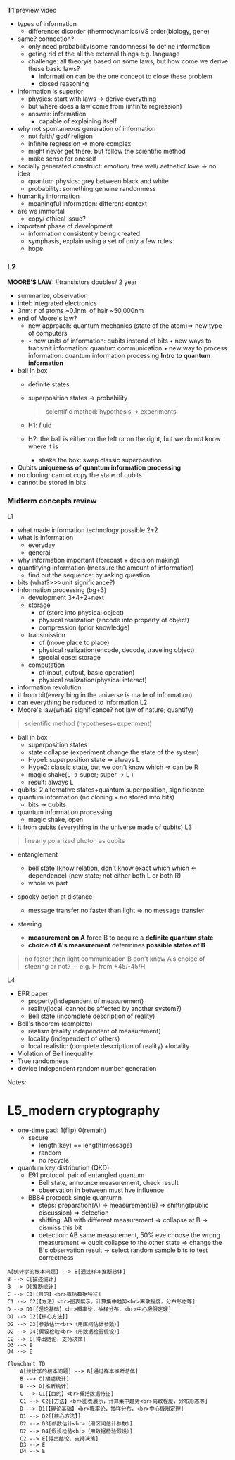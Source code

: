 **T1**
preview video
- types of information
	- difference: disorder (thermodynamics)VS order(biology, gene)
-  same? connection?
	- only need probability(some randomness) to define information
	- geting rid of the all the external things e.g. language
	- challenge: all theoryis based on some laws, but how come we derive these basic laws?
		- informati on can be the one concept to close these problem
		- closed reasoning 
- information is superior
	- physics: start with laws &rarr; derive everything
	- but where does a law come from (infinite regression)
	- answer: information
		- capable of explaining itself
- why not spontaneous generation of information
	- not faith/ god/ religion
	- infinite regression &rArr; more complex
	- might never get there, but follow the scientific method
	- make sense for oneself
- socially generated construct: emotion/ free well/ aethetic/ love &rArr; no idea
	- quantum physics: grey between black and white
	- probability: something genuine randomness
- humanity information
	- meaningful information: different context
- are we immortal
	- copy/ ethical issue?
- important phase of development
	- information consistently being created
	- symphasis, explain using a set of only a few rules
	- hope


### L2
**MOORE’S LAW:** #transistors doubles/ 2 year
- summarize, observation
- intel: integrated electronics
- 3nm: r of atoms ~0.1nm, of hair ~50,000nm
- end of Moore's law?
	- new approach: quantum mechanics (state of the atom)&rArr; new type of computers
	- • new units of information: qubits instead of bits
	  • new ways to transmit information: quantum communication
	  • new way to process information: quantum information processing
**Intro to quantum information**
- ball in box
	- definite states
	- superposition states &rarr; probability
	  > scientific method: hypothesis &rarr; experiments
	  
	-  H1: fluid
	- H2: the ball is either on the left or on the right, but we do not know where it is
		- shake the box: swap classic superposition
- Qubits
**uniqueness of quantum information processing**
- no cloning: cannot copy the state of qubits
- cannot be stored in bits


### Midterm concepts review
L1
- what made information technology possible 2+2
- what is information
	- everyday
	- general
- why information important (forecast + decision making)
- quantifying information (measure the amount of information)
	- find out the sequence: by asking question
- bits (what?>>>unit significance?)
- information processing (bg+3)
	- development 3+4+2+next
	- storage
		- df (store into physical object)
		- physical realization (encode into property of object)
		- compression (prior knowledge)
	- transmission
		- df (move place to place)
		- physical realization(encode, decode, traveling object)
		- special case: storage
	- computation
		- df(input, output, basic operation)
		- physical realization(physical interact)
- information revolution
- it from bit(everything in the universe is made of information)
- can everything be reduced to information
L2
- Moore's law(what? significance? not law of nature; quantify)
> scientific method (hypotheses+experiment)
- ball in box
	- superposition states
	- state collapse (experiment change the state of the system)
	- Hype1: superposition state &rArr; always L
	- Hype2: classic state, but we don't know which &rArr; can be R
	- magic shake(L &rarr; super; super &rarr; L )
	- result: always L
- qubits: 2 alternative states+quantum superposition, significance
- quantum information (no cloning + no stored into bits)
	- bits &rarr; qubits
- quantum information processing
	- magic shake, open
- it from qubits (everything in the universe made of qubits)
L3
> linearly polarized photon as qubits
- entanglement
	- bell state (know relation, don't know exact which which &lArr; dependence) (new state; not either both L or both R)
	- whole vs part
- spooky action at distance
	- message transfer no faster than light &rArr; no message transfer
	
- steering
	- **measurement on A** force B to acquire a **definite quantum state**
	- **choice of A's measurement** determines **possible states of B**
> no faster than light communication
> B don't know A's choice of steering or not? -- e.g. H from +45/-45/H

L4
- EPR paper
	- property(independent of measurement) 
	- reality(local, cannot be affected by another system?)
	- Bell state (incomplete description of reality)
- Bell's theorem (complete)
	- realism (reality independent of measurement)
	- locality (independent of others)
	- local realistic: (complete description of reality) +locality
- Violation of Bell inequality
- True randomness
- device independent random number generation

Notes:
# L5_modern cryptography
- one-time pad: 1(flip) 0(remain)
	- secure
		- length(key) == length(message)
		- random
		- no recycle
- quantum key distribution (QKD)
	- E91 protocol: pair of entangled quantum
		- Bell state, announce measurement, check result
		- observation in between must hve influence
	- BB84 protocol: single quantumn
		- steps: preparation(A) &rArr; measurement(B) &rArr; shifting(public discussion) &rArr; detection
		- shifting: AB with different measurement &rArr; collapse at B &rarr; dismiss this bit
		- detection: AB same measurement, 50% eve choose the wrong measurement &rArr; qubit collapse to the other state &rArr; change the B's observation result &rarr; select random sample bits to test correctness
```Mermaid
A[统计学的根本问题] --> B[通过样本推断总体] 
B --> C[描述统计] 
B --> D[推断统计] 
C --> C1[【目的】<br>概括数据特征] 
C1 --> C2[【方法】<br>图表展示，计算集中趋势<br>离散程度，分布形态等] 
D --> D1[【理论基础】<br>概率论，抽样分布，<br>中心极限定理] 
D1 --> D2[【核心方法】] 
D2 --> D3[参数估计<br>（用区间估计参数）] 
D2 --> D4[假设检验<br>（用数据检验假设）] 
C2 --> E[得出结论，支持决策] 
D3 --> E 
D4 --> E 

```
```mermaid
flowchart TD
    A[统计学的根本问题] --> B[通过样本推断总体]
    B --> C[描述统计]
    B --> D[推断统计]
    C --> C1[【目的】<br>概括数据特征]
    C1 --> C2[【方法】<br>图表展示，计算集中趋势<br>离散程度，分布形态等]
    D --> D1[【理论基础】<br>概率论，抽样分布，<br>中心极限定理]
    D1 --> D2[【核心方法】]
    D2 --> D3[参数估计<br>（用区间估计参数）]
    D2 --> D4[假设检验<br>（用数据检验假设）]
    C2 --> E[得出结论，支持决策]
    D3 --> E
    D4 --> E
```